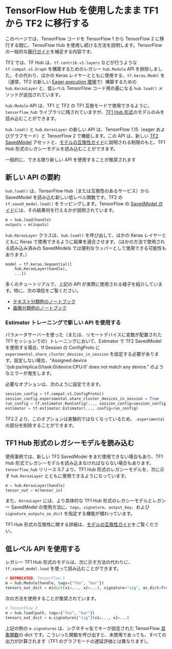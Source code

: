 # TensorFlow Hub を使用したまま TF1 から TF2 に移行する

このページでは、TensorFlow コードを TensorFlow 1 から TensorFlow 2 に移行する間に、TensoFlow Hub を使用し続ける方法を説明します。TensorFlow の一般的な[移行ガイド](https://www.tensorflow.org/guide/migrate)を補足する内容です。

TF2 では、TF Hub は、`tf.contrib.v1.layers` などが行うような `tf.compat.v1.Graph` を構築するためのレガシー `hub.Module` API を排除しました。その代わり、ほかの Keras レイヤーとともに使用する、`tf.keras.Model` を（通常、TF2 の新しい [Eager execution 環境](https://www.tensorflow.org/api_docs/python/tf/executing_eagerly)で）構築するための `hub.KerasLayer` と、低レベル TensorFlow コード用の基になる `hub.load()` メソッドが追加されています。

`hub.Module` API は、TF1 と TF2 の TF1 互換モードで使用できるように、`tensorflow_hub` ライブラリに残されていますが、[TF1 Hub 形式](tf1_hub_module.md)のモデルのみを読み込むことができます。

`hub.load()` と `hub.KerasLayer` の新しい API は、TensorFlow 1.15（eager およびグラフモード）と TensorFlow 2 で機能します。この API は、新しい [TF2 SavedModel](tf2_saved_model.md) アセットと、[モデルの互換性ガイド](model_compatibility.md)に説明される制限のもと、TF1 Hub 形式のレガシーモデルを読み込むことができます。

一般的に、できる限り新しい API を使用することが推奨されます

## 新しい API の要約

`hub.load()` は、TensorFlow Hub（または互換性のあるサービス）から SavedModel を読み込む新しい低レベル関数です。TF2 の `tf.saved_model.load()` をラッピングします。TensorFlow の [SavedModel ガイド](https://www.tensorflow.org/guide/saved_model)には、その結果何を行えるかが説明されています。

```python
m = hub.load(handle)
outputs = m(inputs)
```

`hub.KerasLayer` クラスは、`hub.load()` を呼び出して、ほかの Keras レイヤーとともに Keras で使用できるように結果を適合させます。（ほかの方法で使用される読み込み済みの SavedModels では便利なラッパーとして使用できる可能性もあります。）

```python
model = tf.keras.Sequential([
    hub.KerasLayer(handle),
    ...])
```

多くのチュートリアルで、上記の API が実際に使用される様子を紹介しています。特に、次の項目をご覧ください。

- [テキスト分類例のノートブック](https://github.com/tensorflow/docs/blob/master/g3doc/en/hub/tutorials/tf2_text_classification.ipynb)
- [画像分類例のノートブック](https://github.com/tensorflow/docs/blob/master/g3doc/en/hub/tutorials/tf2_image_retraining.ipynb)

### Estimator トレーニングで新しい API を使用する

パラメータサーバーを使った（または、リモートデバイスに変数が配置された TF1 セッションでの）トレーニングにおいて、Estimator で TF2 SavedModel を使用する場合、tf.Session の ConfigProto に `experimental.share_cluster_devices_in_session` を設定する必要があります。設定しない場合、"Assigned device '/job:ps/replica:0/task:0/device:CPU:0' does not match any device." のようなエラーが発生します。

必要なオプションは、次のように設定できます。

```python
session_config = tf.compat.v1.ConfigProto()
session_config.experimental.share_cluster_devices_in_session = True
run_config = tf.estimator.RunConfig(..., session_config=session_config)
estimator = tf.estimator.Estimator(..., config=run_config)
```

TF2.2 より、このオプションは実験的ではなくなっているため、`.experimental` の部分を削除することができます。

## TF1 Hub 形式のレガシーモデルを読み込む

使用事例では、新しい TF2 SavedModel をまだ使用できない場合もあり、TF1 Hub 形式でレガシーモデルを読み込まなければならない場合もあります。`tensorflow_hub` リリース 0.7 より、TF1 Hub 形式のレガシーモデルを、次に示す `hub.KerasLayer` とともに使用できるようになっています。

```python
m = hub.KerasLayer(handle)
tensor_out = m(tensor_in)
```

また、`KerasLayer` には、より具体的な TF1 Hub 形式のレガシーモデルとレガシー SavedModel の使用方法に、`tags`、`signature`、`output_key`、および `signature_outputs_as_dict` を指定する機能が備わっています。

TF1 Hub 形式の互換性に関する詳細は、[モデルの互換性ガイド](model_compatibility.md)をご覧ください。

## 低レベル API を使用する

レガシー TF1 Hub 形式のモデルは、次に示す方法の代わりに、`tf.saved_model.load` を使って読み込むことができます。

```python
# DEPRECATED: TensorFlow 1
m = hub.Module(handle, tags={"foo", "bar"})
tensors_out_dict = m(dict(x1=..., x2=...), signature="sig", as_dict=True)
```

次の方法を使用することが推奨されています。

```python
# TensorFlow 2
m = hub.load(path, tags={"foo", "bar"})
tensors_out_dict = m.signatures["sig"](x1=..., x2=...)
```

上記の例の `m.signatures` は、シグネチャ名でキーが設定された TensorFlow [具象関数](https://www.tensorflow.org/tutorials/customization/performance#tracing)の dict です。こういった関数を呼び出すと、未使用であっても、すべての出力が計算されます（TF1 のグラフモードの遅延評価とは異なります）。
